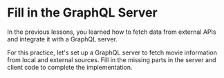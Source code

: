 # Fill in the GraphQL Server

In the previous lessons, you learned how to fetch data from external APIs and integrate it with a GraphQL server.

For this practice, let's set up a GraphQL server to fetch movie information from local and external sources. Fill in the missing parts in the server and client code to complete the implementation.